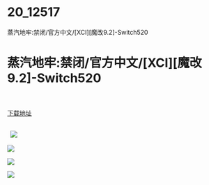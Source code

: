 # 20_12517
蒸汽地牢:禁闭/官方中文/[XCI][魔改9.2]-Switch520
# 蒸汽地牢:禁闭/官方中文/[XCI][魔改9.2]-Switch520
 <br/></br>
[下载地址](https://www.switch520.cc/article/12517 "下载地址")
<br/></br>

<p><strong>&nbsp; <img src="https://www.switch520.cc/muke_img/upload_art_editor_20210414-1_1d6d07b3175d8da85b6661ef4f669b02.jpg"> </strong></p>
<p><img src="https://www.switch520.cc/muke_img/upload_art_editor_20210414-1_484abfa7b1e03977cd60246e721f295d.jpg"></p>
<p><img src="https://www.switch520.cc/muke_img/upload_art_editor_20210414-1_4f6dbe9e6a3281a1d2b6b4a5404f9ba6.jpg"></p>
<p><img src="https://www.switch520.cc/muke_img/upload_art_editor_20210414-1_ab2d0197142ce544844c7fc9cfda864f.jpg"></p>
<p><strong>&nbsp;</strong></p>

